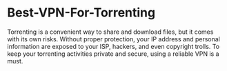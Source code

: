 # Best-VPN-For-Torrenting
Torrenting is a convenient way to share and download files, but it comes with its own risks. Without proper protection, your IP address and personal information are exposed to your ISP, hackers, and even copyright trolls. To keep your torrenting activities private and secure, using a reliable VPN is a must.
